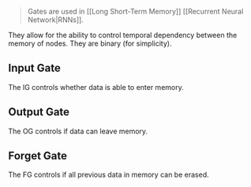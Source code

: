 > Gates are used in [[Long Short-Term Memory]] [[Recurrent Neural Network|RNNs]].

They allow for the ability to control temporal dependency between the memory of nodes.
They are binary (for simplicity).
## Input Gate
The IG controls whether data is able to enter memory.

## Output Gate
The OG controls if data can leave memory.

## Forget Gate
The FG controls if all previous data in memory can be erased.